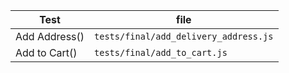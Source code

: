 |Test|file|
|---|---|
|Add Address()|`tests/final/add_delivery_address.js`|
|Add to Cart()|`tests/final/add_to_cart.js`|
